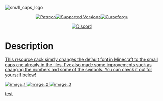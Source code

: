 ![small_caps_logo](https://github.com/user-attachments/assets/be56b3b2-2273-4a46-974b-041168decbb4)

<p align="center"> <a href="https://www.patreon.com/britakee" rel="nofollow"><img src="https://img.shields.io/endpoint.svg?url=https%3A%2F%2Fshieldsio-patreon.vercel.app%2Fapi%3Fusername%3Dbritakee%26type%3Dpatrons&style=flat" alt="Patreon" data-canonical-src="https://img.shields.io/endpoint.svg?url=https%3A%2F%2Fshieldsio-patreon.vercel.app%2Fapi%3Fusername%3Dbritakee%26type%3Dpatrons&amp;style=flat&amp;label=Supporters&amp;color=ff5733" style="max-width: 100%;"><a href="https://www.curseforge.com/minecraft-bedrock/texture-packs/small-caps-font-v1-0" rel="nofollow"><img src="https://i.imgur.com/gqhv67I.png" alt="Supported Versions" data-canonical-src="https://cf.way2muchnoise.eu/versions/328085(c70039).svg" style="max-width: 100%;"><a href="https://www.curseforge.com/minecraft-bedrock/texture-packs/small-caps-font-v1-0" rel="nofollow"><img src="https://cf.way2muchnoise.eu/1083204.svg" alt="Curseforge" data-canonical-src="https://cf.way2muchnoise.eu/1083204.svg" style="max-width: 100%;"></a> 

<p align="center"> <a href="https://discord.gg/YyJpPdpTdx" rel="nofollow"><img src="https://dcbadge.limes.pink/api/server/https://discord.gg/YyJpPdpTdx" alt="Discord" data-canonical-src="https://dcbadge.limes.pink/api/server/https://discord.gg/YyJpPdpTdx" style="max-width: 100%;">

# Description

This resource pack simply changes the default font in Minecraft to the small caps one already in the files. I've also made some improvements such as changing the numbers and some of the symbols. You can check it out for yourself below!

![image_1](https://github.com/user-attachments/assets/91fbe401-9dda-4beb-b681-0147c2f92326)
![image_2](https://github.com/user-attachments/assets/58b81443-0c57-4d90-a487-72d75714ae1c)
![image_3](https://github.com/user-attachments/assets/c068dcb6-9a8b-43ab-9f4e-7184de65646f)

test
